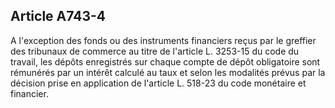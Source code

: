 Article A743-4
----
A l'exception des fonds ou des instruments financiers reçus par le greffier des
tribunaux de commerce au titre de l'article L. 3253-15 du code du travail, les
dépôts enregistrés sur chaque compte de dépôt obligatoire sont rémunérés par un
intérêt calculé au taux et selon les modalités prévus par la décision prise en
application de l'article L. 518-23 du code monétaire et financier.
